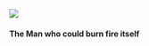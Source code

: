 <img src="https://motionbgs.com/media/1860/itachi-uchiha-ninja-with-sharingan-eyes.jpg">

<h4>The Man who could burn fire itself</h4>
